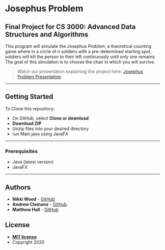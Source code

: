 # Josephus Problem
## Final Project for CS 3000: Advanced Data Structures and Algorithms
This program will simulate the Josephus Problem, a theoretical counting game where in a circle of n soldiers with a pre-determined starting spot, soldiers will kill the person to their left continuously until only one remains. The goal of this simulation is to choose the chair in which you will survive.

> Watch our presentation explaining this project here: [Josephus Problem Presentation](https://youtu.be/MwhkZnJ9Pks).

---
## Getting Started

To Clone this repository:

- On GitHub, select **Clone or download**
- **Download ZIP**
- Unzip files into your desired directory
- run Main.java using JavaFX
---
### Prerequisites

- Java (latest version)
- JavaFX


---
## Authors

* **Nikki Wood** - [GitHub](https://github.com/woodenikki)
* **Andrew Clemons** - [GitHub](https://github.com/17aclemons)
* **Matthew Hall** - [GitHub](https://github.com/mha943)


## License


- **[MIT license](http://opensource.org/licenses/mit-license.php)**
- Copyright 2020 
